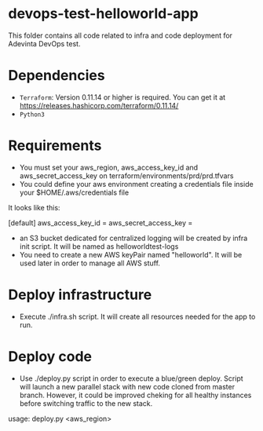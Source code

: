 # devops-test-helloworld-app

This folder contains all code related to infra and code deployment for Adevinta DevOps test. 

# Dependencies
* `Terraform`: Version 0.11.14 or higher is required. You can get it at https://releases.hashicorp.com/terraform/0.11.14/
* `Python3`

# Requirements
* You must set your aws_region, aws_access_key_id and aws_secret_access_key on terraform/environments/prd/prd.tfvars
* You could define your aws environment creating a credentials file inside your $HOME/.aws/credentials file

It looks like this:

[default]
aws_access_key_id = 
aws_secret_access_key = 

* an S3 bucket dedicated for centralized logging will be created by infra init script. It will be named as helloworldtest-logs
* You need to create a new AWS keyPair named "helloworld". It will be used later in order to manage all AWS stuff.

# Deploy infrastructure

* Execute ./infra.sh script. It will create all resources needed for the app to run.

# Deploy code

* Use ./deploy.py script in order to execute a blue/green deploy. Script will launch a new parallel stack with new code cloned from master branch. However, it could be improved cheking for all healthy instances before switching traffic to the new stack.

 usage: deploy.py <aws_region>


